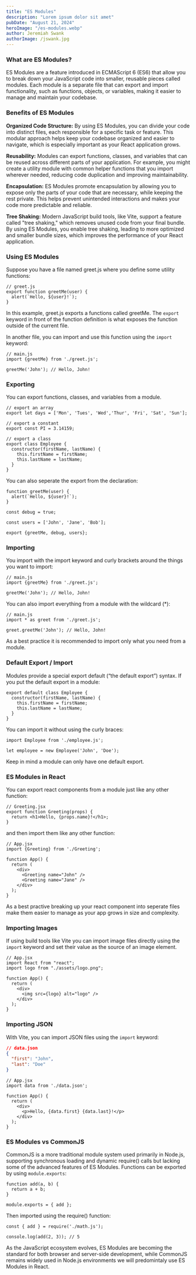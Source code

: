 ```yaml
---
title: "ES Modules"
description: "Lorem ipsum dolor sit amet"
pubDate: "August 21, 2024"
heroImage: "/es-modules.webp"
author: Jeremiah Swank
authorImage: /jswank.jpg
---
```



### What are ES Modules?

ES Modules are a feature introduced in ECMAScript 6 (ES6) that allow you to break down your JavaScript code into smaller, reusable pieces called modules. Each module is a separate file that can export and import functionality, such as functions, objects, or variables, making it easier to manage and maintain your codebase.

### Benefits of ES Modules

**Organized Code Structure:** By using ES Modules, you can divide your code into distinct files, each responsible for a specific task or feature. This modular approach helps keep your codebase organized and easier to navigate, which is especially important as your React application grows.

**Reusability:** Modules can export functions, classes, and variables that can be reused across different parts of your application. For example, you might create a utility module with common helper functions that you import wherever needed, reducing code duplication and improving maintainability.

**Encapsulation:** ES Modules promote encapsulation by allowing you to expose only the parts of your code that are necessary, while keeping the rest private. This helps prevent unintended interactions and makes your code more predictable and reliable.

**Tree Shaking:** Modern JavaScript build tools, like Vite, support a feature called "tree shaking," which removes unused code from your final bundle. By using ES Modules, you enable tree shaking, leading to more optimized and smaller bundle sizes, which improves the performance of your React application.


### Using ES Modules

Suppose you have a file named greet.js where you define some utility functions:


```tsx
// greet.js
export function greetMe(user) {
  alert(`Hello, ${user}!`);
}
```

In this example, greet.js exports a functions called greetMe. The `export` keyword in front of the function definition is what exposes the function outside of the current file.

In another file,  you can import and use this function using the `import` keyword:

```tsx
// main.js
import {greetMe} from './greet.js';

greetMe('John'); // Hello, John!
```

### Exporting

You can export functions, classes, and variables from a module.

```tsx
// export an array
export let days = ['Mon', 'Tues', 'Wed','Thur', 'Fri', 'Sat', 'Sun'];

// export a constant
export const PI = 3.14159;

// export a class
export class Employee {
  constructor(firstName, lastName) {
    this.firstName = firstName;
    this.lastName = lastName;
  }
}
```

You can also seperate the export from the declaration:

```tsx
function greetMe(user) {
  alert(`Hello, ${user}!`);
}

const debug = true;

const users = ['John', 'Jane', 'Bob'];

export {greetMe, debug, users};
```

### Importing

You import with the import keyword and curly brackets around the things you want to import:

```tsx
// main.js
import {greetMe} from './greet.js';

greetMe('John'); // Hello, John!
```

You can also import everything from a module with the wildcard (*):

```tsx
// main.js
import * as greet from './greet.js';

greet.greetMe('John'); // Hello, John!
```

As a best practice it is recommended to import only what you need from a module.

### Default Export / Import

Modules provide a special export default (“the default export”) syntax. If you put the default export in a module:

```tsx
export default class Employee {
  constructor(firstName, lastName) {
    this.firstName = firstName;
    this.lastName = lastName;
  }
}
```

You can import it without using the curly braces:


```tsx
import Employee from './employee.js';

let employee = new Employee('John', 'Doe');
```

Keep in mind a module can only have one default export.

### ES Modules in React

You can export react components from a module just like any other function:

```tsx
// Greeting.jsx
export function Greeting(props) {
  return <h1>Hello, {props.name}!</h1>;
}
```
and then import them like any other function:

```tsx
// App.jsx
import {Greeting} from './Greeting';

function App() {
  return (
    <div>
      <Greeting name="John" />
      <Greeting name="Jane" />
    </div>
  );
}
```

As a best practive breaking up your react component into seperate files make them easier to manage as your app grows in size and complexity.

### Importing Images

If using build tools like Vite you can import image files directly using the `import` keyword and set their value as the source of an image element.

```tsx
// App.jsx
import React from "react";
import logo from "./assets/logo.png";

function App() {
  return (
    <div>
      <img src={logo} alt="logo" />
    </div>
  );
}
```

### Importing JSON

With Vite, you can import JSON files using the `import` keyword:

```json
// data.json
{
  "first": "John",
  "last": "Doe"
}
```

```tsx
// App.jsx
import data from './data.json';

function App() {
  return (
    <div>
      <p>Hello, {data.first} {data.last}!</p>
    </div>
  );
}
```

### ES Modules vs CommonJS

CommonJS is a more traditional module system used primarily in Node.js, supporting synchronous loading and dynamic require() calls but lacking some of the advanced features of ES Modules. Functions can be exported by using `module.exports`:

```tsx
function add(a, b) {
  return a + b;
}

module.exports = { add };
```

Then imported using the require() function:

```tsx
const { add } = require('./math.js');

console.log(add(2, 3)); // 5  
```

As the JavaScript ecosystem evolves, ES Modules are becoming the standard for both browser and server-side development, while CommonJS remains widely used in Node.js environments we will predomintaly use ES Modules in React.
